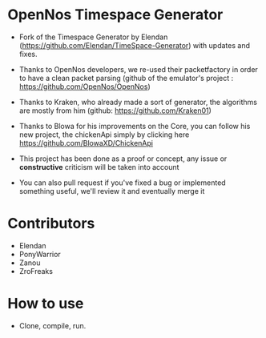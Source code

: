 # OpenNos Timespace Generator

- Fork of the Timespace Generator by Elendan (https://github.com/Elendan/TimeSpace-Generator) with updates and fixes.

- Thanks to OpenNos developers, we re-used their packetfactory in order to have a clean packet parsing (github of the emulator's project : https://github.com/OpenNos/OpenNos)
- Thanks to Kraken, who already made a sort of generator, the algorithms are mostly from him (github: https://github.com/Kraken01)
- Thanks to Blowa for his improvements on the Core, you can follow his new project, the chickenApi simply by clicking here https://github.com/BlowaXD/ChickenApi
- This project has been done as a proof or concept, any issue or **constructive** criticism will be taken into account
- You can also pull request if you've fixed a bug or implemented something useful, we'll review it and eventually merge it


# Contributors

- Elendan
- PonyWarrior
- Zanou
- ZroFreaks

# How to use 
- Clone, compile, run.
